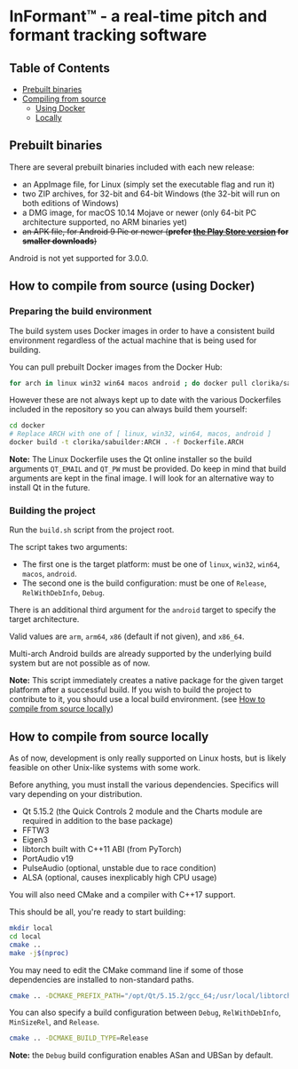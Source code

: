 # InFormant™ - a real-time pitch and formant tracking software

## Table of Contents

* [Prebuilt binaries](#prebuilt-binaries)
* [Compiling from source](#how-to-compile-from-source-using-docker)
  * [Using Docker](#how-to-compile-from-source-using-docker)
  * [Locally](#how-to-compile-from-source-locally)

## Prebuilt binaries

There are several prebuilt binaries included with each new release:

* an AppImage file, for Linux (simply set the executable flag and run it)
* two ZIP archives, for 32-bit and 64-bit Windows (the 32-bit will run on both editions of Windows)
* a DMG image, for macOS 10.14 Mojave or newer (only 64-bit PC architecture supported, no ARM binaries yet)
* ~~an APK file, for Android 9 Pie or newer (**prefer [the Play Store version](https://play.google.com/store/apps/details?id=fr.cloyunhee.speechanalysis) for smaller downloads**)~~ 

Android is not yet supported for 3.0.0.

## How to compile from source (using Docker)

### Preparing the build environment

The build system uses Docker images in order to have a consistent build environment regardless of the actual machine that is being used for building.

You can pull prebuilt Docker images from the Docker Hub:

```sh
for arch in linux win32 win64 macos android ; do docker pull clorika/sabuilder:$arch ; done
```

However these are not always kept up to date with the various Dockerfiles included in the repository so you can always build them yourself:

```sh
cd docker
# Replace ARCH with one of [ linux, win32, win64, macos, android ]
docker build -t clorika/sabuilder:ARCH . -f Dockerfile.ARCH
```

**Note:** The Linux Dockerfile uses the Qt online installer so the build arguments `QT_EMAIL` and `QT_PW` must be provided. Do keep in mind that build arguments are kept in the final image. I will look for an alternative way to install Qt in the future.

### Building the project

Run the `build.sh` script from the project root.

The script takes two arguments:
- The first one is the target platform: must be one of `linux`, `win32`, `win64`, `macos`, `android`.
- The second one is the build configuration: must be one of `Release`, `RelWithDebInfo`, `Debug`.

There is an additional third argument for the `android` target to specify the target architecture.

Valid values are `arm`, `arm64`, `x86` (default if not given), and `x86_64`.

Multi-arch Android builds are already supported by the underlying build system but are not possible as of now.

**Note:** This script immediately creates a native package for the given target platform after a successful build. If you wish to build the project to contribute to it, you should use a local build environment. (see [How to compile from source locally](#how-to-compile-from-source-locally))

## How to compile from source locally

As of now, development is only really supported on Linux hosts, but is likely feasible on other Unix-like systems with some work.

Before anything, you must install the various dependencies. Specifics will vary depending on your distribution.

* Qt 5.15.2 (the Quick Controls 2 module and the Charts module are required in addition to the base package)
* FFTW3
* Eigen3
* libtorch built with C++11 ABI (from PyTorch)
* PortAudio v19 
* PulseAudio (optional, unstable due to race condition)
* ALSA (optional, causes inexplicably high CPU usage)

You will also need CMake and a compiler with C++17 support.

This should be all, you're ready to start building:

```sh
mkdir local
cd local
cmake ..
make -j$(nproc)
```

You may need to edit the CMake command line if some of those dependencies are installed to non-standard paths.

```sh
cmake .. -DCMAKE_PREFIX_PATH="/opt/Qt/5.15.2/gcc_64;/usr/local/libtorch"
```

You can also specify a build configuration between `Debug`, `RelWithDebInfo`, `MinSizeRel`, and `Release`.

```sh
cmake .. -DCMAKE_BUILD_TYPE=Release
```

**Note:** the `Debug` build configuration enables ASan and UBSan by default.

